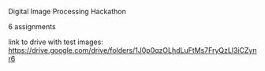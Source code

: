 Digital Image Processing Hackathon

6 assignments


link to drive with test images:
https://drive.google.com/drive/folders/1J0p0qzOLhdLuFtMs7FryQzLl3iCZynr6

